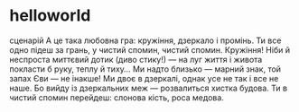 # helloworld
сценарій
А це така любовна гра:
кружіння, дзеркало і промінь.
Ти все одно підеш за грань,
у чистий спомин, чистий спомин.
 Кружіння! Ніби й неспроста
миттєвий дотик (диво стику!) —
на луг життя і живота
покласти б руку, теплу й тиху…
 Ми надто близько — марний знак,
той запах Єви — не інакше!
Ми двоє в дзеркалі, однак
усе не так і все не наше.
 Бо вийду із дзеркальних меж —
розвалиться хистка будова.
Ти в чистий спомин перейдеш:
слонова кість, роса медова.
